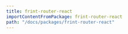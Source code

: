 ```yaml
---
title: frint-router-react
importContentFromPackage: frint-router-react
path: "/docs/packages/frint-router-react"
---
```


